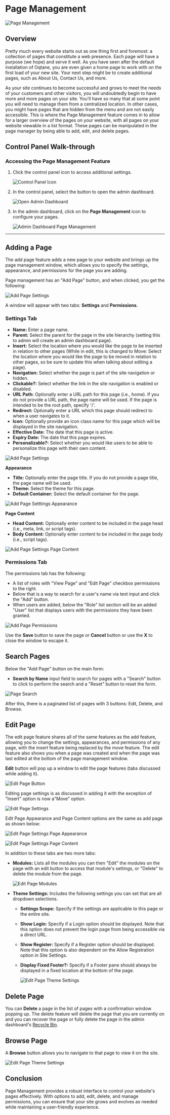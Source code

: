 # Page Management

![Page Management](./assets/page-management.png)

## Overview

Pretty much every website starts out as one thing first and foremost: a collection of pages that constitute a web presence. Each page will have a purpose (we hope) and serve it well. As you have seen after the default installation of Oqtane, you are even given a home page to work with on the first load of your new site. Your next step might be to create additional pages, such as About Us, Contact Us, and more. 

As your site continues to become successful and grows to meet the needs of your customers and other visitors, you will undoubtedly begin to have more and more pages on your site. You'll have so many that at some point you will need to manage them from a centralized location. In other cases, you might have pages that are hidden from the menu and are not easily accessible. This is where the Page Management feature comes in to allow for a larger overview of the pages on your website, with all pages on your website viewable in a list format. These pages can be manipulated in the page manager by being able to add, edit, and delete pages.

## Control Panel Walk-through

### Accessing the Page Management Feature

1. Click the control panel icon to access additional settings.

   ![Control Panel Icon](assets/control-panel-button.png)

2. In the control panel, select the button to open the admin dashboard.

   ![Open Admin Dashboard](assets/control-panel-admin-dashboard-button.png)

3. In the admin dashboard, click on the **Page Management** icon to configure your pages.

   ![Admin Dashboard Page Management](assets/admin-dashboard-page-management.png)

---

## Adding a Page

The add page feature adds a new page to your website and brings up the page management window, which allows you to specify the settings, appearance, and permissions for the page you are adding. 

Page management has an "Add Page" button, and when clicked, you get the following:

![Add Page Settings](./assets/page-management-add-page-button.png)

A window will appear with two tabs: **Settings** and **Permissions**.

### Settings Tab
- **Name:** Enter a page name.
- **Parent:** Select the parent for the page in the site hierarchy (setting this to admin will create an admin dashboard page).
- **Insert:** Select the location where you would like the page to be inserted in relation to other pages (While in edit, this is changed to Move: Select the location where you would like the page to be moved in relation to other pages, so be sure to update this when talking about editing a page).
- **Navigation:** Select whether the page is part of the site navigation or hidden.
- **Clickable?:** Select whether the link in the site navigation is enabled or disabled.
- **URL Path:** Optionally enter a URL path for this page (i.e., home). If you do not provide a URL path, the page name will be used. If the page is intended to be the root path, specify '/'.
- **Redirect:** Optionally enter a URL which this page should redirect to when a user navigates to it.
- **Icon:** Optionally provide an icon class name for this page which will be displayed in the site navigation.
- **Effective Date:** The date that this page is active.
- **Expiry Date:** The date that this page expires.
- **Personalizable?:** Select whether you would like users to be able to personalize this page with their own content.

![Add Page Settings](./assets/page-management-add-page-settings.png)

**Appearance**
- **Title:** Optionally enter the page title. If you do not provide a page title, the page name will be used.
- **Theme:** Select the theme for this page.
- **Default Container:** Select the default container for the page.

![Add Page Setttings Appearance](./assets/page-management-add-page-settings-appearance.png)

**Page Content**
- **Head Content:** Optionally enter content to be included in the page head (i.e., meta, link, or script tags).
- **Body Content:** Optionally enter content to be included in the page body (i.e., script tags).

![Add Page Settings Page Content](./assets/page-management-add-page-settings-page-content.png)

### Permissions Tab

The permissions tab has the following:
- A list of roles with "View Page" and "Edit Page" checkbox permissions to the right.
- Below that is a way to search for a user's name via text input and click the "Add" button.
- When users are added, below the "Role" list section will be an added "User" list that displays users with the permissions they have been granted.

![Add Page Permissions](./assets/page-management-add-page-permissions.png)

Use the **Save** button to save the page or **Cancel** button or use the **X** to close the window to escape it.

## Search Pages

Below the "Add Page" button on the main form:
- **Search by Name** input field to search for pages with a "Search" button to click to perform the search and a "Reset" button to reset the form.

![Page Search](./assets/page-management-search.png)

After this, there is a paginated list of pages with 3 buttons: Edit, Delete, and Browse.

## Edit Page

The edit page feature shares all of the same features as the add feature, allowing you to change the settings, appearances, and permissions of any page, with the insert feature being replaced by the move feature. The edit feature also shows you when a page was created and when the page was last edited at the bottom of the page management window.

**Edit** button will pop up a window to edit the page features (tabs discussed while adding it). 

![Edit Page Button](./assets/page-management-edit-page-button.png)

Editing page settings is as discussed in adding it with the exception of "Insert" option is now a"Move" option.

![Edit Page Settings](./assets/page-management-edit-page-settings.png)

Edit Page Appearance and Page Content options are the same as add page as shown below:

![Edit Page Settings Page Appearance](./assets/page-management-edit-page-settings-appearance.png)

![Edit Page Settings Page Content](./assets/page-management-edit-page-settings-page-content.png)

In addition to these tabs are two more tabs: 

- **Modules:** Lists all the modules you can then "Edit" the modules on the page with an edit button to access that module's settings, or "Delete" to delete the module from the page. 

   ![Edit Page Modules](./assets/page-management-edit-page-modules.png)

- **Theme Settings:** Includes the following settings you can set that are all dropdown selections.
  - **Settings Scope:** Specify if the settings are applicable to this page or the entire site.
  - **Show Login:** Specify if a Login option should be displayed. Note that this option does not prevent the login page from being accessible via a direct URL.
  - **Show Register:** Specify if a Register option should be displayed. Note that this option is also dependent on the Allow Registration option in Site Settings.
  - **Display Fixed Footer?:** Specify if a Footer pane should always be displayed in a fixed location at the bottom of the page.

     ![Edit Page Theme Settings](./assets/page-management-edit-page-theme-settings.png)

## Delete Page

You can **Delete** a page in the list of pages with a confirmation window popping up. The delete feature will delete the page that you are currently on and you can recover the page or fully delete the page in the admin dashboard's [Recycle Bin](recycle-bin.md).

## Browse Page

A **Browse** button allows you to navigate to that page to view it on the site.

![Edit Page Theme Settings](./assets/page-management-browse-page-button.png)

## Conclusion

Page Management provides a robust interface to control your website's pages effectively. With options to add, edit, delete, and manage permissions, you can ensure that your site grows and evolves as needed while maintaining a user-friendly experience. 
